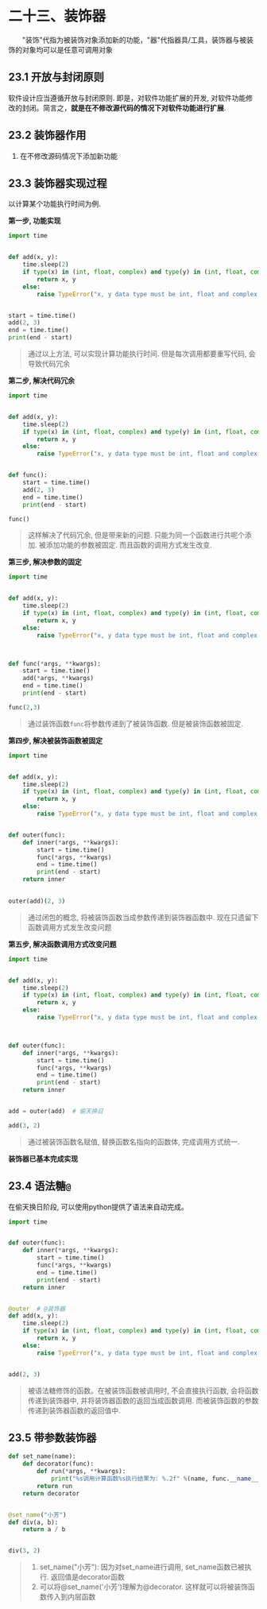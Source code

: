 # 二十三、装饰器

&emsp;&emsp;"装饰"代指为被装饰对象添加新的功能，"器"代指器具/工具，装饰器与被装饰的对象均可以是任意可调用对象

## 23.1 开放与封闭原则
软件设计应当遵循开放与封闭原则. 即是，对软件功能扩展的开发, 对软件功能修改的封闭。简言之，**就是在不修改源代码的情况下对软件功能进行扩展**.

## 23.2 装饰器作用
1. 在不修改源码情况下添加新功能

## 23.3 装饰器实现过程
以计算某个功能执行时间为例.

**第一步, 功能实现**
```python
import time


def add(x, y):
    time.sleep(2)
    if type(x) in (int, float, complex) and type(y) in (int, float, complex):
        return x, y
    else:
        raise TypeError("x, y data type must be int, float and complex ")


start = time.time()
add(2, 3)
end = time.time()
print(end - start)
```
> 通过以上方法, 可以实现计算功能执行时间. 但是每次调用都要重写代码, 会导致代码冗余

**第二步, 解决代码冗余**
```python
import time


def add(x, y):
    time.sleep(2)
    if type(x) in (int, float, complex) and type(y) in (int, float, complex):
        return x, y
    else:
        raise TypeError("x, y data type must be int, float and complex ")


def func():
    start = time.time()
    add(2, 3)
    end = time.time()
    print(end - start)

func()
```
> 这样解决了代码冗余, 但是带来新的问题. 只能为同一个函数进行共呢个添加. 被添加功能的参数被固定. 而且函数的调用方式发生改变.

**第三步, 解决参数的固定**
```python
import time


def add(x, y):
    time.sleep(2)
    if type(x) in (int, float, complex) and type(y) in (int, float, complex):
        return x, y
    else:
        raise TypeError("x, y data type must be int, float and complex ")



def func(*args, **kwargs):
    start = time.time()
    add(*args, **kwargs)
    end = time.time()
    print(end - start)

func(2,3)
```
> 通过装饰函数`func`将参数传递到了被装饰函数. 但是被装饰函数被固定. 

**第四步, 解决被装饰函数被固定**
```python
import time


def add(x, y):
    time.sleep(2)
    if type(x) in (int, float, complex) and type(y) in (int, float, complex):
        return x, y
    else:
        raise TypeError("x, y data type must be int, float and complex ")


def outer(func):
    def inner(*args, **kwargs):
        start = time.time()
        func(*args, **kwargs)
        end = time.time()
        print(end - start)
    return inner
    

outer(add)(2, 3)
```
> 通过闭包的概念, 将被装饰函数当成参数传递到装饰器函数中.
> 现在只遗留下函数调用方式发生改变问题

**第五步, 解决函数调用方式改变问题**
```python
import time


def add(x, y):
    time.sleep(2)
    if type(x) in (int, float, complex) and type(y) in (int, float, complex):
        return x, y
    else:
        raise TypeError("x, y data type must be int, float and complex ")



def outer(func):
    def inner(*args, **kwargs):
        start = time.time()
        func(*args, **kwargs)
        end = time.time()
        print(end - start)
    return inner


add = outer(add)  # 偷天换日

add(3, 2)
```
> 通过被装饰函数名赋值, 替换函数名指向的函数体, 完成调用方式统一.

**装饰器已基本完成实现**

## 23.4 语法糖`@`
在偷天换日阶段, 可以使用python提供了语法来自动完成。
```python
import time


def outer(func):
    def inner(*args, **kwargs):
        start = time.time()
        func(*args, **kwargs)
        end = time.time()
        print(end - start)
    return inner


@outer  # @装饰器
def add(x, y):
    time.sleep(2)
    if type(x) in (int, float, complex) and type(y) in (int, float, complex):
        return x, y
    else:
        raise TypeError("x, y data type must be int, float and complex ")


add(2, 3)
```
> 被语法糖修饰的函数。在被装饰函数被调用时, 不会直接执行函数, 会将函数传递到装饰器中, 并将装饰器函数的返回当成函数调用. 而被装饰函数的参数传递到装饰器函数的返回值中.


## 23.5 带参数装饰器
```python
def set_name(name):
    def decorator(func):
        def run(*args, **kwargs):
            print("%s调用计算函数%s执行结果为: %.2f" %(name, func.__name__, func(args[0], args[1])))
        return run
    return decorator


@set_name("小芳")
def div(a, b):
    return a / b


div(3, 2)
```
> 1. set_name("小芳"): 因为对set_name进行调用, set_name函数已被执行. 返回值是decorator函数
> 2. 可以将@set_name('小芳')理解为@decorator. 这样就可以将被装饰函数传入到内层函数
 


